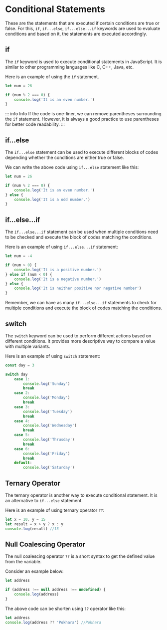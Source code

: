 # Conditional Statements

These are the statements that are executed if certain conditions are true or false. For this, `if`, `if...else`, `if...else...if` keywords are used to evaluate conditions and based on it, the statements are executed accordingly.

## if

The `if` keyword is used to execute conditional statements in JavaScript. It is similar to other programming languages like C, C++, Java, etc.

Here is an example of using the `if` statement.

```js
let num = 26

if (num % 2 === 0) {
    console.log('It is an even number.')
}
```

::: info Info
If the code is one-liner, we can remove parentheses surrounding the `if` statement. However, it is always a good practice to use parentheses for better code readability.
:::

## if...else

The `if...else` statement can be used to execute different blocks of codes depending whether the conditions are either true or false.

We can write the above code using `if...else` statement like this:

```js
let num = 26

if (num % 2 === 0) {
    console.log('It is an even number.')
} else {
    console.log('It is a odd number.')
}
```

## if...else...if

The `if...else...if` statement can be used when multiple conditions need to be checked and execute the block of codes matching the conditions.

Here is an example of using `if...else...if` statement:

```js
let num = -4

if (num > 0) {
    console.log('It is a positive number.')
} else if (num < 0) {
    console.log('It is a negative number.')
} else {
    console.log('It is neither positive nor negative number')
}
```

Remember, we can have as many `if...else...if` statements to check for multiple conditions and execute the block of codes matching the conditions.

## switch

The `switch` keyword can be used to perform different actions based on different conditions. It provides more descriptive way to compare a value with multiple variants.

Here is an example of using `switch` statement:

```js
const day = 3

switch day
    case 1:
        console.log('Sunday')
        break
    case 2:
        console.log('Monday')
        break
    case 3:
        console.log('Tuesday')
        break
    case 4:
        console.log('Wednesday')
        break
    case 5:
        console.log('Thrusday')
        break
    case 6:
        console.log('Friday')
        break
    default:
        console.log('Saturday')
```

## Ternary Operator

The ternary operator is another way to execute conditional statement. It is an alternative to `if...else` statement.

Here is an example of using ternary operator `??`:

```js
let x = 10, y = 15
let result = x > y ? x : y
console.log(result) //15
```

## Null Coalescing Operator

The null coalescing operator `??` is a short syntax to get the defined value from the variable.

Consider an example below:

```js
let address

if (address !== null address !== undefined) {
    console.log(address)
}
```

The above code can be shorten using `??` operator like this:

```js
let address
console.log(address ?? 'Pokhara') //Pokhara
```
